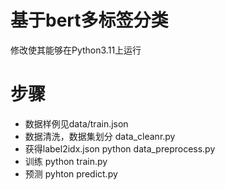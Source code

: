 # 基于bert多标签分类

修改使其能够在Python3.11上运行

# 步骤
- 数据样例见data/train.json
- 数据清洗，数据集划分 data_cleanr.py
- 获得label2idx.json python data_preprocess.py
- 训练 python train.py
- 预测 pyhton predict.py

